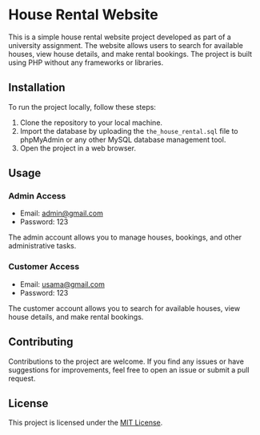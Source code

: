 # House Rental Website

This is a simple house rental website project developed as part of a university assignment. The website allows users to search for available houses, view house details, and make rental bookings. The project is built using PHP without any frameworks or libraries.

## Installation

To run the project locally, follow these steps:

1. Clone the repository to your local machine.
2. Import the database by uploading the `the_house_rental.sql` file to phpMyAdmin or any other MySQL database management tool.
4. Open the project in a web browser.

## Usage

### Admin Access

- Email: admin@gmail.com
- Password: 123

The admin account allows you to manage houses, bookings, and other administrative tasks.

### Customer Access

- Email: usama@gmail.com
- Password: 123

The customer account allows you to search for available houses, view house details, and make rental bookings.



## Contributing

Contributions to the project are welcome. If you find any issues or have suggestions for improvements, feel free to open an issue or submit a pull request.

## License

This project is licensed under the [MIT License](LICENSE).
